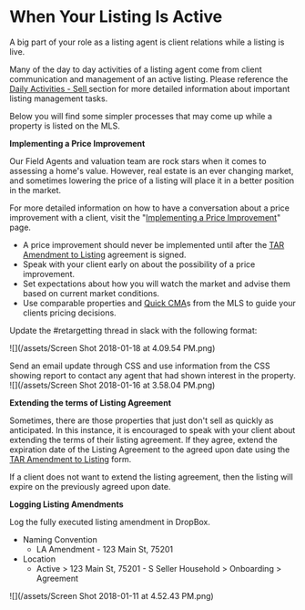 # When Your Listing Is Active

A big part of your role as a listing agent is client relations while a listing is live.

Many of the day to day activities of a listing agent come from client communication and management of an active listing. Please reference the [Daily Activities - Sell ](/listing-agent/daily-activities.md)section for more detailed information about important listing management tasks.

Below you will find some simpler processes that may come up while a property is listed on the MLS.

**Implementing a Price Improvement**

Our Field Agents and valuation team are rock stars when it comes to assessing a home's value. However, real estate is an ever changing market, and sometimes lowering the price of a listing will place it in a better position in the market.

For more detailed information on how to have a conversation about a price improvement with a client, visit the "[Implementing a Price Improvement](/listing-agent/process-guide/marketing/implementing-a-price-improvement.md)" page.

* A price improvement should never be implemented until after the [TAR Amendment to Listing](http://www.sarealtywatch.com/wp-content/uploads/sites/230/2015/10/TX-Amendment-to-Listing-TAR-1404.pdf) agreement is signed.
* Speak with your client early on about the possibility of a price improvement. 
* Set expectations about how you will watch the market and advise them based on current market conditions. 
* Use comparable properties and [Quick CMA](/listing-agent/daily-activities.md)s from the MLS to guide your clients pricing decisions.

Update the \#retargetting thread in slack with the following format:

![](/assets/Screen Shot 2018-01-18 at 4.09.54 PM.png)

Send an email update through CSS and use information from the CSS showing report to contact any agent that had shown interest in the property.  
![](/assets/Screen Shot 2018-01-16 at 3.58.04 PM.png)

**Extending the terms of Listing Agreement**

Sometimes, there are those properties that just don't sell as quickly as anticipated. In this instance, it is encouraged to speak with your client about extending the terms of their listing agreement. If they agree, extend the expiration date of the Listing Agreement to the agreed upon date using the [TAR Amendment to Listing](http://www.sarealtywatch.com/wp-content/uploads/sites/230/2015/10/TX-Amendment-to-Listing-TAR-1404.pdf) form.

If a client does not want to extend the listing agreement, then the listing will expire on the previously agreed upon date.

**Logging Listing Amendments**

Log the fully executed listing amendment in DropBox.

* Naming Convention
  * LA Amendment - 123 Main St, 75201
* Location
  * Active &gt; 123 Main St, 75201 - S Seller Household &gt; Onboarding &gt; Agreement 

![](/assets/Screen Shot 2018-01-11 at 4.52.43 PM.png)

